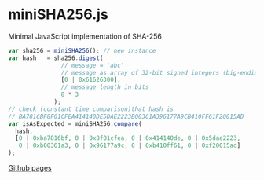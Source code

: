 # miniSHA256.js
Minimal JavaScript implementation of SHA-256
```javascript
var sha256 = miniSHA256(); // new instance
var hash   = sha256.digest(
               // message = 'abc'
               // message as array of 32-bit signed integers (big-endian)
               [0 | 0x61626300],
               // message length in bits
               8 * 3
             );
// check (constant time comparison)that hash is 
// BA7816BF8F01CFEA414140DE5DAE2223B00361A396177A9CB410FF61F20015AD
var isAsExpected = miniSHA256.compare(
  hash,
  [0 | 0xba7816bf, 0 | 0x8f01cfea, 0 | 0x414140de, 0 | 0x5dae2223,
   0 | 0xb00361a3, 0 | 0x96177a9c, 0 | 0xb410ff61, 0 | 0xf20015ad]
);
```
[Github pages](https://tomaslangkaas.github.io/miniSHA256.js/)
